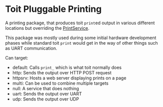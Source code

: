 # Toit Pluggable Printing

A printing package, that produces toit `print`ed output in various different locations but overriding the [PrintService](https://libs.toit.io/system/api/print/class-PrintService).

This package was mostly used during some initial hardware development phases while standard toit `print` would get in the way of other things such as UART communication.

Can target:
 - default: Calls `print_` which is what toit normally does
 - http: Sends the output over HTTP POST request
 - httpsrv: Hosts a web server displaying prints on a page
 - multi: Can be used to combine multiple targets
 - null: A service that does nothing
 - uart: Sends the output over UART
 - udp: Sends the output over UDP
